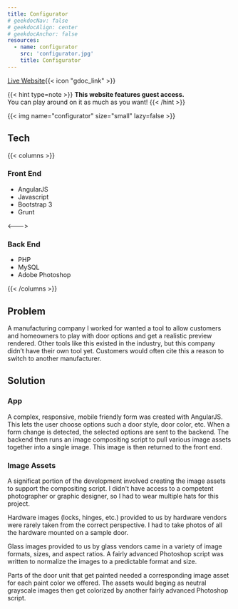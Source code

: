 ```yaml
---
title: Configurator
# geekdocNav: false
# geekdocAlign: center
# geekdocAnchor: false
resources:
  - name: configurator
    src: 'configurator.jpg'
    title: Configurator
---
```


[Live Website](http://www.hmidoors.com/configurator){{< icon "gdoc_link" >}}

{{< hint type=note >}}
**This website features guest access.**\
You can play around on it as much as you want!
{{< /hint >}}

{{< img name="configurator" size="small" lazy=false >}}

## Tech

{{< columns >}} <!-- begin columns block -->

### Front End

- AngularJS
- Javascript
- Bootstrap 3
- Grunt

<---> <!-- magic separator, between columns -->

### Back End

- PHP
- MySQL
- Adobe Photoshop

{{< /columns >}}

## Problem

A manufacturing company I worked for wanted a tool to allow customers and homeowners to play with door options and get a realistic preview rendered. Other tools like this existed in the industry, but this company didn’t have their own tool yet. Customers would often cite this a reason to switch to another manufacturer.

## Solution

### App

A complex, responsive, mobile friendly form was created with AngularJS. This lets the user choose options such a door style, door color, etc. When a form change is detected, the selected options are sent to the backend. The backend then runs an image compositing script to pull various image assets together into a single image. This image is then returned to the front end.

### Image Assets

A significat portion of the development involved creating the image assets to support the compositing script. I didn't have access to a competent photographer or graphic designer, so I had to wear multiple hats for this project.

Hardware images (locks, hinges, etc.) provided to us by hardware vendors were rarely taken from the correct perspective. I had to take photos of all the hardware mounted on a sample door.

Glass images provided to us by glass vendors came in a variety of image formats, sizes, and aspect ratios. A fairly advanced Photoshop script was written to normalize the images to a predictable format and size.

Parts of the door unit that get painted needed a corresponding image asset for each paint color we offered. The assets would beging as neutral grayscale images then get colorized by another fairly advanced Photoshop script.
